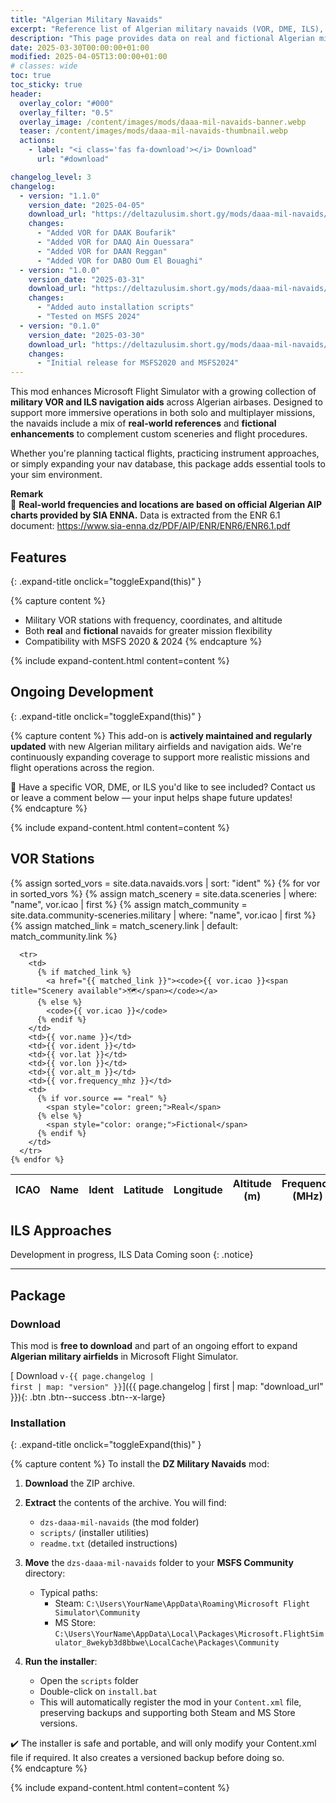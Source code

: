 ```yaml
---
title: "Algerian Military Navaids"
excerpt: "Reference list of Algerian military navaids (VOR, DME, ILS), including real and fictional stations for MSFS use."
description: "This page provides data on real and fictional Algerian military navigation aids used in Microsoft Flight Simulator, including coordinates, frequencies, and types."
date: 2025-03-30T00:00:00+01:00
modified: 2025-04-05T13:00:00+01:00
# classes: wide
toc: true
toc_sticky: true
header:
  overlay_color: "#000"
  overlay_filter: "0.5"
  overlay_image: /content/images/mods/daaa-mil-navaids-banner.webp
  teaser: /content/images/mods/daaa-mil-navaids-thumbnail.webp
  actions:
    - label: "<i class='fas fa-download'></i> Download"
      url: "#download"

changelog_level: 3
changelog:
  - version: "1.1.0"
    version_date: "2025-04-05"
    download_url: "https://deltazulusim.short.gy/mods/daaa-mil-navaids/v1.1.0"
    changes:
      - "Added VOR for DAAK Boufarik"
      - "Added VOR for DAAQ Ain Ouessara"
      - "Added VOR for DAAN Reggan"
      - "Added VOR for DABO Oum El Bouaghi"
  - version: "1.0.0"
    version_date: "2025-03-31"
    download_url: "https://deltazulusim.short.gy/mods/daaa-mil-navaids/v1.0.0"
    changes:
      - "Added auto installation scripts"
      - "Tested on MSFS 2024"
  - version: "0.1.0"
    version_date: "2025-03-30"
    download_url: "https://deltazulusim.short.gy/mods/daaa-mil-navaids/v0.1.0"
    changes:
      - "Initial release for MSFS2020 and MSFS2024"
---
```


This mod enhances Microsoft Flight Simulator with a growing collection of **military VOR and ILS navigation aids** across Algerian airbases. Designed to support more immersive operations in both solo and multiplayer missions, the navaids include a mix of **real-world references** and **fictional enhancements** to complement custom sceneries and flight procedures.

Whether you're planning tactical flights, practicing instrument approaches, or simply expanding your nav database, this package adds essential tools to your sim environment.

<div class="notice--warning">
<strong>Remark</strong><br/>
📡 <strong>Real-world frequencies and locations are based on official Algerian AIP charts provided by SIA ENNA.</strong>
Data is extracted from the ENR 6.1 document:  
<a href="https://www.sia-enna.dz/PDF/AIP/ENR/ENR6/ENR6.1.pdf" target="_blank">
https://www.sia-enna.dz/PDF/AIP/ENR/ENR6/ENR6.1.pdf
</a>
</div>

## <span class="expand-symbol"></span> Features
{: .expand-title onclick="toggleExpand(this)" }

{% capture content %}
- Military VOR stations with frequency, coordinates, and altitude
- Both **real** and **fictional** navaids for greater mission flexibility
- Compatibility with MSFS 2020 & 2024
{% endcapture %}

{% include expand-content.html content=content %}

## <span class="expand-symbol"></span> Ongoing Development
{: .expand-title onclick="toggleExpand(this)" }

{% capture content %}
This add-on is **actively maintained and regularly updated** with new Algerian military airfields and navigation aids. We're continuously expanding coverage to support more realistic missions and flight operations across the region.

<div class="notice--info">
💬 Have a specific VOR, DME, or ILS you'd like to see included? Contact us or leave a comment below — your input helps shape future updates!
</div>
{% endcapture %}

{% include expand-content.html content=content %}

## VOR Stations

<table class="large-table">
  <thead>
    <tr>
      <th>ICAO</th>
      <th>Name</th>
      <th>Ident</th>
      <th>Latitude</th>
      <th>Longitude</th>
      <th>Altitude (m)</th>
      <th>Frequency (MHz)</th>
      <th>Source</th>
    </tr>
  </thead>
  <tbody>
    {% assign sorted_vors = site.data.navaids.vors | sort: "ident" %}
    {% for vor in sorted_vors %}
      {% assign match_scenery = site.data.sceneries | where: "name", vor.icao | first %}
      {% assign match_community = site.data.community-sceneries.military | where: "name", vor.icao | first %}
      {% assign matched_link = match_scenery.link | default: match_community.link %}

      <tr>
        <td>
          {% if matched_link %}
            <a href="{{ matched_link }}"><code>{{ vor.icao }}<span title="Scenery available">🗺️</span></code></a>
          {% else %}
            <code>{{ vor.icao }}</code>
          {% endif %}
        </td>
        <td>{{ vor.name }}</td>
        <td>{{ vor.ident }}</td>
        <td>{{ vor.lat }}</td>
        <td>{{ vor.lon }}</td>
        <td>{{ vor.alt_m }}</td>
        <td>{{ vor.frequency_mhz }}</td>
        <td>
          {% if vor.source == "real" %}
            <span style="color: green;">Real</span>
          {% else %}
            <span style="color: orange;">Fictional</span>
          {% endif %}
        </td>
      </tr>
    {% endfor %}
  </tbody>
</table>


## ILS Approaches

Development in progress, ILS Data Coming soon 
{: .notice}

---
## Package

### Download

This mod is **free to download** and part of an ongoing effort to expand **Algerian military airfields** in Microsoft Flight Simulator.

[<i class='fas fa-download'></i> Download <code>v-{{ page.changelog | first | map: "version" }}</code>]({{ page.changelog | first | map: "download_url" }}){: .btn .btn--success .btn--x-large}


### <span class="expand-symbol"></span> Installation
{: .expand-title onclick="toggleExpand(this)" }

{% capture content %}
To install the **DZ Military Navaids** mod:

1. **Download** the ZIP archive.
2. **Extract** the contents of the archive. You will find:
   - `dzs-daaa-mil-navaids` (the mod folder)
   - `scripts/` (installer utilities)
   - `readme.txt` (detailed instructions)

3. **Move** the `dzs-daaa-mil-navaids` folder to your **MSFS Community** directory:
   - Typical paths:
     - Steam: `C:\Users\YourName\AppData\Roaming\Microsoft Flight Simulator\Community`
     - MS Store: `C:\Users\YourName\AppData\Local\Packages\Microsoft.FlightSimulator_8wekyb3d8bbwe\LocalCache\Packages\Community`

4. **Run the installer**:
   - Open the `scripts` folder
   - Double-click on `install.bat`
   - This will automatically register the mod in your `Content.xml` file, preserving backups and supporting both Steam and MS Store versions.

<div class="notice--success">
✔️ The installer is safe and portable, and will only modify your Content.xml file if required. It also creates a versioned backup before doing so.
</div>
{% endcapture %}

{% include expand-content.html content=content %}